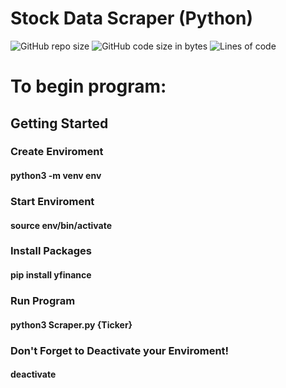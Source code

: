 # Stock Data Scraper (Python)

<div>
<img alt="GitHub repo size" src="https://img.shields.io/github/repo-size/andykr1k/StockDataScraper?style=for-the-badge">
<img alt="GitHub code size in bytes" src="https://img.shields.io/github/languages/code-size/andykr1k/StockDataScraper?style=for-the-badge">
<img alt="Lines of code" src="https://img.shields.io/tokei/lines/github/andykr1k/StockDataScraper?style=for-the-badge">
</div>

# To begin program:
## Getting Started
### Create Enviroment
#### python3 -m venv env

### Start Enviroment
#### source env/bin/activate

### Install Packages
#### pip install yfinance

### Run Program
#### python3 Scraper.py {Ticker}

### Don't Forget to Deactivate your Enviroment!
#### deactivate
